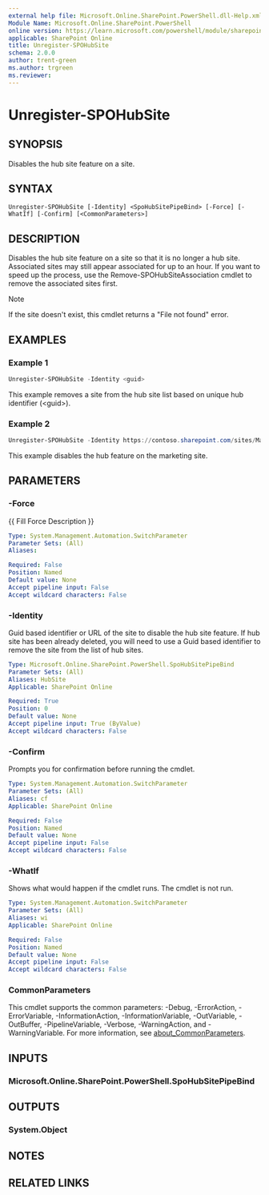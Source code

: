 ```yaml
---
external help file: Microsoft.Online.SharePoint.PowerShell.dll-Help.xml
Module Name: Microsoft.Online.SharePoint.PowerShell
online version: https://learn.microsoft.com/powershell/module/sharepoint-online/unregister-spohubsite
applicable: SharePoint Online
title: Unregister-SPOHubSite
schema: 2.0.0
author: trent-green
ms.author: trgreen
ms.reviewer:
---
```


# Unregister-SPOHubSite

## SYNOPSIS

Disables the hub site feature on a site.

## SYNTAX

```
Unregister-SPOHubSite [-Identity] <SpoHubSitePipeBind> [-Force] [-WhatIf] [-Confirm] [<CommonParameters>]
```

## DESCRIPTION

Disables the hub site feature on a site so that it is no longer a hub site. Associated sites may still appear associated for up to an hour. If you want to speed up the process, use the Remove-SPOHubSiteAssociation cmdlet to remove the associated sites first.

> [!NOTE]
> If the site doesn't exist, this cmdlet returns a "File not found" error.

## EXAMPLES

### Example 1

```powershell
Unregister-SPOHubSite -Identity <guid>
```

This example removes a site from the hub site list based on unique hub identifier (\<guid\>).

### Example 2

```powershell
Unregister-SPOHubSite -Identity https://contoso.sharepoint.com/sites/Marketing
```

This example disables the hub feature on the marketing site.

## PARAMETERS

### -Force
{{ Fill Force Description }}

```yaml
Type: System.Management.Automation.SwitchParameter
Parameter Sets: (All)
Aliases:

Required: False
Position: Named
Default value: None
Accept pipeline input: False
Accept wildcard characters: False
```

### -Identity

Guid based identifier or URL of the site to disable the hub site feature. If hub site has been already deleted, you will need to use a Guid based identifier to remove the site from the list of hub sites.

```yaml
Type: Microsoft.Online.SharePoint.PowerShell.SpoHubSitePipeBind
Parameter Sets: (All)
Aliases: HubSite
Applicable: SharePoint Online

Required: True
Position: 0
Default value: None
Accept pipeline input: True (ByValue)
Accept wildcard characters: False
```

### -Confirm

Prompts you for confirmation before running the cmdlet.

```yaml
Type: System.Management.Automation.SwitchParameter
Parameter Sets: (All)
Aliases: cf
Applicable: SharePoint Online

Required: False
Position: Named
Default value: None
Accept pipeline input: False
Accept wildcard characters: False
```

### -WhatIf
Shows what would happen if the cmdlet runs.
The cmdlet is not run.

```yaml
Type: System.Management.Automation.SwitchParameter
Parameter Sets: (All)
Aliases: wi
Applicable: SharePoint Online

Required: False
Position: Named
Default value: None
Accept pipeline input: False
Accept wildcard characters: False
```

### CommonParameters
This cmdlet supports the common parameters: -Debug, -ErrorAction, -ErrorVariable, -InformationAction, -InformationVariable, -OutVariable, -OutBuffer, -PipelineVariable, -Verbose, -WarningAction, and -WarningVariable. For more information, see [about_CommonParameters](https://go.microsoft.com/fwlink/?LinkID=113216).

## INPUTS

### Microsoft.Online.SharePoint.PowerShell.SpoHubSitePipeBind

## OUTPUTS

### System.Object

## NOTES

## RELATED LINKS
